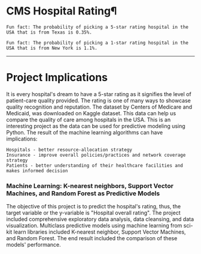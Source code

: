# CMS Hospital Rating¶


	Fun fact: The probability of picking a 5-star rating hospital in the USA that is from Texas is 0.35%.
	
	Fun fact: The probability of picking a 1-star rating hospital in the USA that is from New York is 1.1%.
-----------------------------------------------------------------------------------------------------------------   

# Project Implications 
It is every hospital's dream to have a 5-star rating as it signifies the level of patient-care quality provided. The rating is one of many ways to showcase quality recognition and reputation. The dataset by Centers of Medicare and Medicaid, was downloaded on Kaggle dataset. This data can help us compare the quality of care among hospitals in the USA. This is an interesting project as the data can be used for predictive modeling using Python. The result of the machine learning algorithms can have implications:


	Hospitals - better resource-allocation strategy
	Insurance - improve overall policies/practices and network coverage strategy
	Patients - better understanding of their healthcare facilities and makes informed decision



### Machine Learning: K-nearest neighbors, Support Vector Machines, and Random Forest as Predictive Models 
The objective of this project is to predict the hospital's rating, thus, the target variable or the y-variable is "Hospital overall rating". The project included comprehensive exploratory data analysis, data cleansing, and data visualization. Multiclass predictive models using machine learning from sci-kit learn libraries included K-nearest neighbor, Support Vector Machines, and Random Forest. The end result included the comparison of these models' performance.
